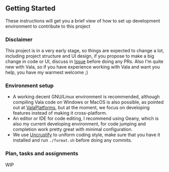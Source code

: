 ## Getting Started

These instructions will get you a brief view of how to set up development environment to contribute to this project

### Disclaimer

This project is in a very early stage, so things are expected to change a lot, including project structure and UI design, if you propose to make a big change in code or UI, discuss in [Issue](https://github.com/l4rzy/biru/issues) before doing any PRs. Also I'm quite new with Vala, so if you have experience working with Vala and want you help, you have my warmest welcome ;)

### Environment setup

* A working decent GNU/Linux environment is recommended, although compiling Vala code on Windows or MacOS is also possible, as pointed out at [ValaPlatforms](https://wiki.gnome.org/Projects/Vala/ValaPlatforms), but at the moment, we focus on developing features instead of making it cross-platform.
* An editor or IDE for code editing, I recommend using Geany, which is also my current developing environment, for code jumping and completion work pretty great with minimal configuration.
* We use [Uncrustify](https://github.com/uncrustify/uncrustify) to uniform coding style, make sure that you have it installed and run `./format.sh` before doing any commits.

###  Plan, tasks and assignments

WIP
